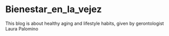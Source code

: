 # Bienestar_en_la_vejez
This blog is about healthy aging and lifestyle habits, given by gerontologist Laura Palomino
